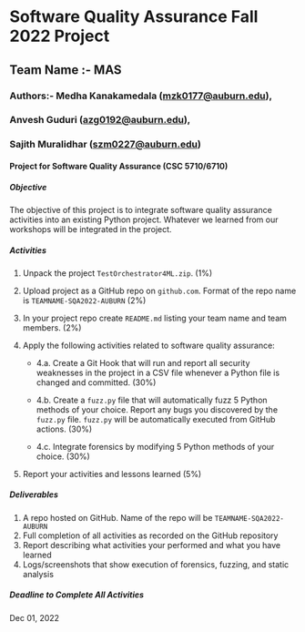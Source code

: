 # Software Quality Assurance Fall 2022 Project

## Team Name :- MAS

### Authors:- Medha Kanakamedala (mzk0177@auburn.edu),
### Anvesh Guduri (azg0192@auburn.edu),  
### Sajith Muralidhar (szm0227@auburn.edu)

#### Project for Software Quality Assurance (CSC 5710/6710) 

##### Objective 

The objective of this project is to integrate software quality assurance activities into an existing Python project. Whatever we learned from our workshops will be integrated in the project. 

##### Activities 

1. Unpack the project `TestOrchestrator4ML.zip`. (1%)
2. Upload project as a GitHub repo on `github.com`. Format of the repo name is `TEAMNAME-SQA2022-AUBURN`  (2%)
3. In your project repo create `README.md` listing your team name and team members. (2%)
4. Apply the following activities related to software quality assurance:

   - 4.a. Create a Git Hook that will run and report all security weaknesses in the project in a CSV file whenever a Python file is changed and committed. (30%)

   - 4.b. Create a `fuzz.py` file that will automatically fuzz 5 Python methods of your choice. Report any bugs you discovered by the `fuzz.py` file. `fuzz.py` will be automatically executed from GitHub actions. (30%)

   - 4.c. Integrate forensics by modifying 5 Python methods of your choice. (30%)

5. Report your activities and lessons learned (5%)   

##### Deliverables 

1. A repo hosted on GitHub. Name of the repo will be `TEAMNAME-SQA2022-AUBURN` 
2. Full completion of all activities as recorded on the GitHub repository 
3. Report describing what activities your performed and what you have learned 
4. Logs/screenshots that show execution of forensics, fuzzing, and static analysis 

##### Deadline to Complete All Activities 

Dec 01, 2022 
